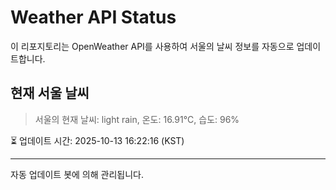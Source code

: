 
# Weather API Status

이 리포지토리는 OpenWeather API를 사용하여 서울의 날씨 정보를 자동으로 업데이트합니다.

## 현재 서울 날씨
> 서울의 현재 날씨: light rain, 온도: 16.91°C, 습도: 96%

⏳ 업데이트 시간: 2025-10-13 16:22:16 (KST)

---
자동 업데이트 봇에 의해 관리됩니다.
